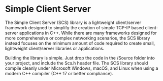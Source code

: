 # Simple Client Server

The Simple Client Server (SCS) library is a lightweight client/server framework designed to simplify the creation of simple TCP-IP based client-server applications in C++.  While there are many frameworks designed for more comprehensive or complex networking scenarios, the SCS library instead focuses on the minimum amount of code required to create small, lightweight client/server libraries or applications.

Building the library is simple.  Just drop the code in the /Source folder into your project, and include the Scs.h header file.  The SCS library should compile cleanly under Microsoft Windows, macOS, and Linux when using a modern C++ compiler (C++ 17 or better compliance).  




